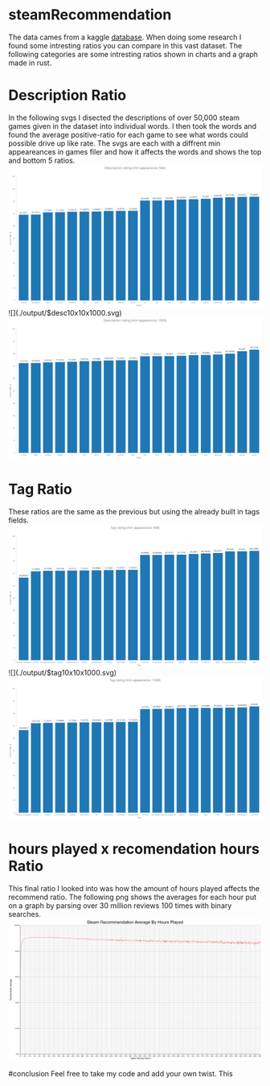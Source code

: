 # steamRecommendation
The data cames from a kaggle [database](https://www.kaggle.com/datasets/antonkozyriev/game-recommendations-on-steam/data?select=games.csv). When doing some research I found some intresting ratios you can compare in this vast dataset. The following categories are some intresting ratios shown in charts and a graph made in rust.


# Description Ratio
In the following svgs I disected the descriptions of over 50,000 steam games given in the dataset into individual words. I then took the words and found the average positive-ratio for each game to see what words could possible drive up like rate. The svgs are each with a diffrent min appeareances in games filer and how it affects the words and shows the top and bottom 5 ratios.
![](./output/$desc10x10x500.svg)
![](./output/$desc10x10x1000.svg)
![](./output/$desc10x10x1500.svg)


# Tag Ratio
These ratios are the same as the previous but using the already built in tags fields.
![](./output/$tag10x10x500.svg)
![](./output/$tag10x10x1000.svg)
![](./output/$tag10x10x1500.svg)


# hours played x recomendation hours Ratio
This final ratio I looked into was how the amount of hours played affects the recommend ratio. The following png shows the averages for each hour put on a graph by parsing over 30 million reviews 100 times with binary searches.
![](./output/recomendationxhours.png)


#conclusion
Feel free to take my code and add your own twist. This
